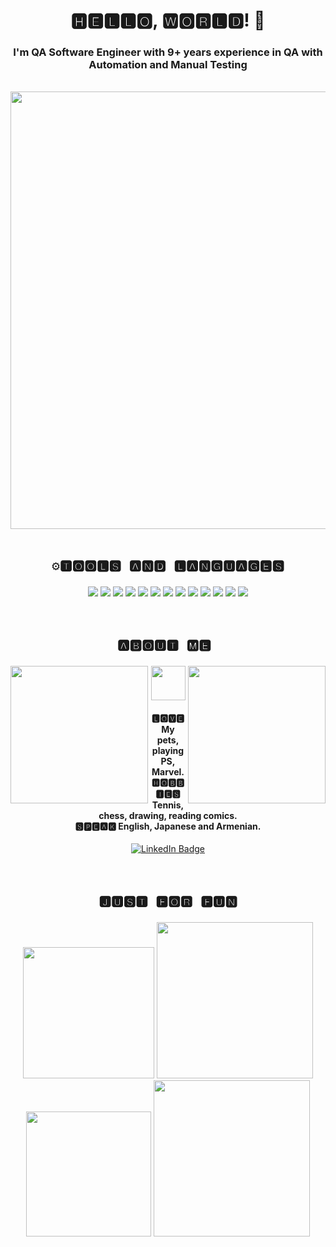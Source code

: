 <h1 align="center">
🅷🅴🅻🅻🅾, 🆆🅾🆁🅻🅳! 👋  </h1>
 <div align="center">
<h3>I'm QA Software Engineer with 9+ years experience in QA with Automation and Manual Testing </h3>
  </div><br>
  <div align="center">
  <img src="https://www.lambdatest.com/resources/images/Software-Test-Management.gif"style="width:700px">
    </div>
<br>
<h2 align="center"> <pre>⚙️🆃🅾🅾🅻🆂 🅰🅽🅳 🅻🅰🅽🅶🆄🅰🅶🅴🆂</pre></h2>
  <div align="center">
<img src="https://img.shields.io/badge/JavaScript-323330?style=for-the-badge&logo=javascript&logoColor=F7DF1E"> <img src="https://img.shields.io/badge/Python-FFD43B?style=for-the-badge&logo=python&logoColor=blue"> <img src="https://img.shields.io/badge/HTML5-E34F26?style=for-the-badge&logo=html5&logoColor=white">  <img src="https://img.shields.io/badge/MySQL-005C84?style=for-the-badge&logo=mysql&logoColor=white"> <img src="https://img.shields.io/badge/CSS3-1572B6?style=for-the-badge&logo=css3&logoColor=white"> <img src="https://img.shields.io/badge/Postman-FF6C37?style=for-the-badge&logo=Postman&logoColor=white"> <img src="https://img.shields.io/badge/GIT-E44C30?style=for-the-badge&logo=git&logoColor=white"> <img src="https://img.shields.io/badge/Jira-0052CC?style=for-the-badge&logo=Jira&logoColor=white"> <img src="https://img.shields.io/badge/PyCharm-000000.svg?&style=for-the-badge&logo=PyCharm&logoColor=white">  <img src="https://img.shields.io/badge/Atom-66595C?style=for-the-badge&logo=Atom&logoColor=white"> <img src="https://img.shields.io/badge/Selenium%20WebDriver-1572B6?style=for-the-badge&logo=Selenium&logoColor=white"> <img src="https://img.shields.io/badge/WebStorm-007ACC?style=for-the-badge&logo=WebStorm&logoColor=white"> <img src="https://img.shields.io/badge/Confluence-1572B6?style=for-the-badge&logo=Confluence&logoColor=white">     
   </div>
   <br><br>
   <h2 align="center"> <pre>🅰🅱🅾🆄🆃 🅼🅴 </pre></h2>
  <div align="center">
<img src="https://pcbwayfile.s3.us-west-2.amazonaws.com/web/22/05/16/2115030697043t.gif" align="left" style="width:220px">
<img src="https://miro.medium.com/max/1000/1*dcL4QoY64t9rOsLQpNYwJg.gif" align="right" style="width:220px">
<img src="https://media.giphy.com/media/WUlplcMpOCEmTGBtBW/giphy.gif" width="55">
<h4>
 🅻🅾🆅🅴 My pets, playing PS, Marvel.<br> 🅷🅾🅱🅱🅸🅴🆂 Tennis, chess, drawing, reading comics. <br>🆂🅿🅴🅰🅺 English, Japanese and Armenian. </h4>  
 <a href="https://www.linkedin.com/in/serinestark/">
  <img src="https://img.shields.io/badge/LinkedIn-blue?style=for-the-badge&logo=linkedin&logoColor=white" alt="LinkedIn Badge"/>
  </a>  
 </div>
<br><br>
  
 <h2 align="center"> <pre>🅹🆄🆂🆃 🅵🅾🆁 🅵🆄🅽</pre></h2>
  <div align="center">
  <img src="https://media.tenor.com/3-v67kKuolwAAAAM/tester.gif" style="width:210px">  <img src="https://www.cryan.com/qa/graphics/QARiver.gif" style="width:250px">  <img src="https://miro.medium.com/max/1000/1*hyqJzpqML8_OsEir6KCahw.gif" style="width:200px">  <img src="https://media.tenor.com/S-CxC0jhfrMAAAAd/qa.gif" style="width:250px">
  </div>
